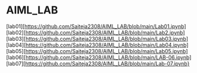 # AIML_LAB
[lab01][https://github.com/Saiteja2308/AIML_LAB/blob/main/Lab01.ipynb]<br>
[lab02][https://github.com/Saiteja2308/AIML_LAB/blob/main/Lab2.ipynb]<br>
[lab03][https://github.com/Saiteja2308/AIML_LAB/blob/main/Lab03.ipynb]<br>
[lab04][https://github.com/Saiteja2308/AIML_LAB/blob/main/Lab04.ipynb]<br>
[lab05][https://github.com/Saiteja2308/AIML_LAB/blob/main/Lab05.ipynb]<br>
[lab06][https://github.com/Saiteja2308/AIML_LAB/blob/main/LAB-06.ipynb]<br>
[lab07][https://github.com/Saiteja2308/AIML_LAB/blob/main/Lab-07.ipynb}<br>
